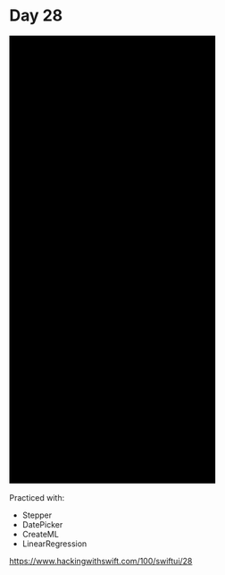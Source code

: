 # Day 28

![Day 28](Screenshot/day28.gif)

Practiced with:
- Stepper
- DatePicker
- CreateML
- LinearRegression

https://www.hackingwithswift.com/100/swiftui/28